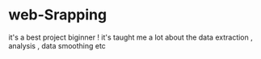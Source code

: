 # web-Srapping
it's a best project biginner ! it's taught me a lot about the data extraction , analysis , data smoothing etc
